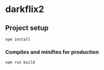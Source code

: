 # darkflix2

## Project setup
```
npm install
```
### Compiles and minifies for production
```
npm run build
```